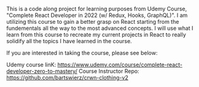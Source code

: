 This is a code along project for learning purposes from Udemy Course, "Complete React Developer in 2022 (w/ Redux, Hooks, GraphQL)".
I am utilizing this course to gain a better grasp on React starting from the fundementals all the way to the most advanced concepts. I will use what I learn from this course to recreate my current projects in React to really solidify all the topics I have learned in the course.

If you are interested in taking the course, please see below:

Udemy course linK: https://www.udemy.com/course/complete-react-developer-zero-to-mastery/
Course Instructor Repo: https://github.com/bartswierz/crwn-clothing-v2
